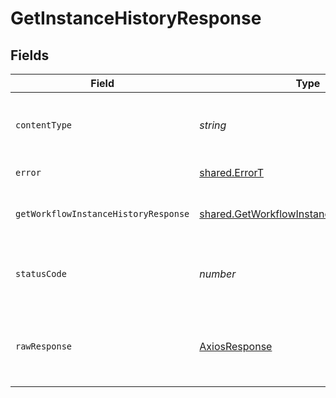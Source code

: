 # GetInstanceHistoryResponse


## Fields

| Field                                                                                                         | Type                                                                                                          | Required                                                                                                      | Description                                                                                                   |
| ------------------------------------------------------------------------------------------------------------- | ------------------------------------------------------------------------------------------------------------- | ------------------------------------------------------------------------------------------------------------- | ------------------------------------------------------------------------------------------------------------- |
| `contentType`                                                                                                 | *string*                                                                                                      | :heavy_check_mark:                                                                                            | HTTP response content type for this operation                                                                 |
| `error`                                                                                                       | [shared.ErrorT](../../../sdk/models/shared/errort.md)                                                         | :heavy_minus_sign:                                                                                            | General error                                                                                                 |
| `getWorkflowInstanceHistoryResponse`                                                                          | [shared.GetWorkflowInstanceHistoryResponse](../../../sdk/models/shared/getworkflowinstancehistoryresponse.md) | :heavy_minus_sign:                                                                                            | The workflow instance history                                                                                 |
| `statusCode`                                                                                                  | *number*                                                                                                      | :heavy_check_mark:                                                                                            | HTTP response status code for this operation                                                                  |
| `rawResponse`                                                                                                 | [AxiosResponse](https://axios-http.com/docs/res_schema)                                                       | :heavy_minus_sign:                                                                                            | Raw HTTP response; suitable for custom response parsing                                                       |